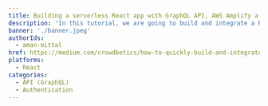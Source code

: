 ```yaml
---
title: Building a serverless React app with GraphQL API, AWS Amplify a and Crowdbotics
description: 'In this tutorial, we are going to build and integrate a React application with a serverless tool provided in the form AWS Amplify Framework. Amplify is an open source library for serverless development. It makes it easier to build a serverless backend and integrate it with front-end.'
banner: './banner.jpeg'
authorIds:
  - aman-mittal
href: https://medium.com/crowdbotics/how-to-quickly-build-and-integrate-a-serverless-react-application-with-crowdbotics-and-aws-amplify-8ffd0dd00a67
platforms:
  - React
categories:
  - API (GraphQL)
  - Authentication
---
```

